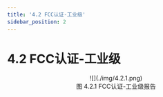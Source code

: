 ```yaml
---
title: '4.2 FCC认证-工业级'
sidebar_position: 2
---
```




# 4.2 FCC认证-工业级

<center>
![](./img/4.2.1.png)<br />
图 4.2.1 FCC认证-工业级报告
</center>
